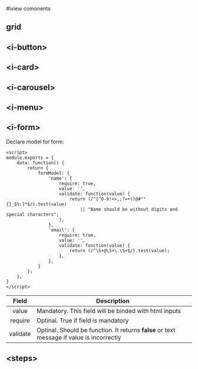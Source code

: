 
#iview comonents

## grid

[](#demo-i-grid)

## &lt;i-button&gt;

[](#demo-i-button)

## &lt;i-card&gt;

[](#demo-i-card)

## &lt;i-carousel&gt;

[](#demo-i-carousel)

## &lt;i-menu&gt;

[](#demo-i-menu)

## &lt;i-form&gt;
Declare model for form:
```
<script>
module.exports = {
	data: function() {
		return {
			formModel: {
				'name': {
					require: true,
					value: '',
					validate: function(value) {
						return (/^[^0-9!<>,;?=+()@#"°{}_$%:]*$/).test(value) 
							|| "Name should be without digits and special characters";
					},
				},
				'email': {
					require: true,
					value: '',
					validate: function(value) {
						return (/^\S+@\S+\.\S+$/).test(value);
					},
				},
			}
		};
	},
}
</script>
```
Field | Description
:---: | ---
value | Mandatory. This field will be binded with html inputs
require | Optinal. True if field is mandatory
validate | Optinal. Should be function. It returns **false** or text message if value is incorrectly

[](#demo-i-form)

## &lt;steps&gt;

[](#demo-i-steps)
